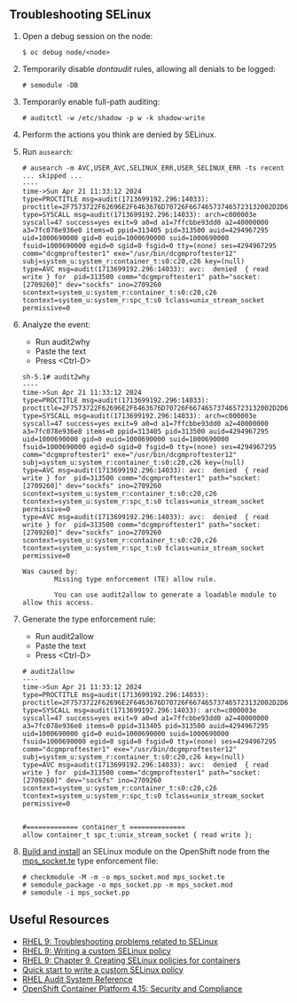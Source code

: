 ## Troubleshooting SELinux

1. Open a debug session on the node:

   ```console
   $ oc debug node/<node>
   ```

2. Temporarily disable _dontaudit_ rules, allowing all denials to be logged:

   ```console
   # semodule -DB
   ```

3. Temporarily enable full-path auditing:

   ```console
   # auditctl -w /etc/shadow -p w -k shadow-write
   ```

4. Perform the actions you think are denied by SELinux.

5. Run `ausearch`:

   ```console
   # ausearch -m AVC,USER_AVC,SELINUX_ERR,USER_SELINUX_ERR -ts recent
   ... skipped ...
   ----
   time->Sun Apr 21 11:33:12 2024
   type=PROCTITLE msg=audit(1713699192.296:14033): proctitle=2F7573722F62696E2F6463676D70726F667465737465723132002D2D6E6F2D6463676D2D76616C69646174696F6E002D740031303034002D6400333030
   type=SYSCALL msg=audit(1713699192.296:14033): arch=c000003e syscall=47 success=yes exit=9 a0=d a1=7ffcbbe93dd0 a2=40000000 a3=7fc078e936e8 items=0 ppid=313405 pid=313500 auid=4294967295 uid=1000690000 gid=0 euid=1000690000 suid=1000690000 fsuid=1000690000 egid=0 sgid=0 fsgid=0 tty=(none) ses=4294967295 comm="dcgmproftester1" exe="/usr/bin/dcgmproftester12" subj=system_u:system_r:container_t:s0:c20,c26 key=(null)
   type=AVC msg=audit(1713699192.296:14033): avc:  denied  { read write } for  pid=313500 comm="dcgmproftester1" path="socket:[2709260]" dev="sockfs" ino=2709260 scontext=system_u:system_r:container_t:s0:c20,c26 tcontext=system_u:system_r:spc_t:s0 tclass=unix_stream_socket permissive=0

6. Analyze the event:

   * Run audit2why
   * Paste the text
   * Press &lt;Ctrl-D&gt;

   ```console
   sh-5.1# audit2why
   ----
   time->Sun Apr 21 11:33:12 2024
   type=PROCTITLE msg=audit(1713699192.296:14033): proctitle=2F7573722F62696E2F6463676D70726F667465737465723132002D2D6E6F2D6463676D2D76616C69646174696F6E002D740031303034002D6400333030
   type=SYSCALL msg=audit(1713699192.296:14033): arch=c000003e syscall=47 success=yes exit=9 a0=d a1=7ffcbbe93dd0 a2=40000000 a3=7fc078e936e8 items=0 ppid=313405 pid=313500 auid=4294967295 uid=1000690000 gid=0 euid=1000690000 suid=1000690000 fsuid=1000690000 egid=0 sgid=0 fsgid=0 tty=(none) ses=4294967295 comm="dcgmproftester1" exe="/usr/bin/dcgmproftester12" subj=system_u:system_r:container_t:s0:c20,c26 key=(null)
   type=AVC msg=audit(1713699192.296:14033): avc:  denied  { read write } for  pid=313500 comm="dcgmproftester1" path="socket:[2709260]" dev="sockfs" ino=2709260 scontext=system_u:system_r:container_t:s0:c20,c26 tcontext=system_u:system_r:spc_t:s0 tclass=unix_stream_socket permissive=0
   type=AVC msg=audit(1713699192.296:14033): avc:  denied  { read write } for  pid=313500 comm="dcgmproftester1" path="socket:[2709260]" dev="sockfs" ino=2709260 scontext=system_u:system_r:container_t:s0:c20,c26 tcontext=system_u:system_r:spc_t:s0 tclass=unix_stream_socket permissive=0

   Was caused by:
           Missing type enforcement (TE) allow rule.

           You can use audit2allow to generate a loadable module to allow this access.
   ```

7. Generate the type enforcement rule:

   * Run audit2allow
   * Paste the text
   * Press &lt;Ctrl-D&gt;

   ```console
   # audit2allow
   ----
   time->Sun Apr 21 11:33:12 2024
   type=PROCTITLE msg=audit(1713699192.296:14033): proctitle=2F7573722F62696E2F6463676D70726F667465737465723132002D2D6E6F2D6463676D2D76616C69646174696F6E002D740031303034002D6400333030
   type=SYSCALL msg=audit(1713699192.296:14033): arch=c000003e syscall=47 success=yes exit=9 a0=d a1=7ffcbbe93dd0 a2=40000000 a3=7fc078e936e8 items=0 ppid=313405 pid=313500 auid=4294967295 uid=1000690000 gid=0 euid=1000690000 suid=1000690000 fsuid=1000690000 egid=0 sgid=0 fsgid=0 tty=(none) ses=4294967295 comm="dcgmproftester1" exe="/usr/bin/dcgmproftester12" subj=system_u:system_r:container_t:s0:c20,c26 key=(null)
   type=AVC msg=audit(1713699192.296:14033): avc:  denied  { read write } for  pid=313500 comm="dcgmproftester1" path="socket:[2709260]" dev="sockfs" ino=2709260 scontext=system_u:system_r:container_t:s0:c20,c26 tcontext=system_u:system_r:spc_t:s0 tclass=unix_stream_socket permissive=0


   #============= container_t ==============
   allow container_t spc_t:unix_stream_socket { read write };

8. [Build and install](https://www.ibm.com/docs/en/cloud-paks/cp-data/4.8.x?topic=storage-creating-selinux-policy-module) an SELinux module on the OpenShift node from the [mps_socket.te](./mps_socket.te) type enforcement file:

   ```console
   # checkmodule -M -m -o mps_socket.mod mps_socket.te
   # semodule_package -o mps_socket.pp -m mps_socket.mod
   # semodule -i mps_socket.pp
   ```

## Useful Resources

* [RHEL 9: Troubleshooting problems related to SELinux](https://access.redhat.com/documentation/en-us/red_hat_enterprise_linux/9/html/using_selinux/troubleshooting-problems-related-to-selinux_using-selinux)
* [RHEL 9: Writing a custom SELinux policy](https://access.redhat.com/documentation/en-us/red_hat_enterprise_linux/9/html/using_selinux/writing-a-custom-selinux-policy_using-selinux)
* [RHEL 9: Chapter 9. Creating SELinux policies for containers](https://access.redhat.com/documentation/en-us/red_hat_enterprise_linux/9/html/using_selinux/creating-selinux-policies-for-containers_using-selinux)
* [Quick start to write a custom SELinux policy](https://access.redhat.com/articles/6999267)
* [RHEL Audit System Reference](https://access.redhat.com/articles/4409591)
* [OpenShift Container Platform 4.15: Security and Compliance](https://docs.openshift.com/container-platform/4.15/security/index.html)